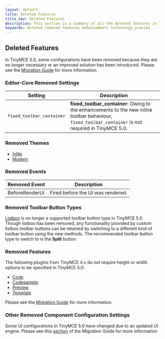 ```yaml
---
layout: default
title: Deleted Features
title_nav: Deleted Features
description: This section is a summary of all the deleted features in TinyMCE 5.0 Beta.
keywords: deleted removed features enhancements technology preview
---
```


## Deleted Features

In TinyMCE 5.0, some configurations have been removed because they are no longer necessary or an improved solution has been introduced. Please see the [Migration Guide]({{site.baseurl}}/migrating-from-4x/) for more information.

### Editor-Core Removed Settings

| **Setting** | **Description** |
| ----------- | --------------- |
| `fixed_toolbar_container` | **fixed_toolbar_container**: Owing to the enhancements to the new inline toolbar behaviour, `fixed_toolbar_container` is not required in TinyMCE 5.0. |

### Removed Themes

* [Inlite]({{site.baseurl}}/migration-from-4x/#inlite)
* [Modern]({{site.baseurl}}/migration-from-4x/#modern)

### Removed Events

| **Removed Event** | **Description**|
| ----------------- | -------------- |
| BeforeRenderUi | Fired before the UI was rendered. |

### Removed Toolbar Button Types

[Listbox](https://www.tiny.cloud/docs/demo/custom-toolbar-listbox/) is no longer a supported toolbar button type in TinyMCE 5.0. Though listbox has been removed, any functionality provided by custom listbox toolbar buttons can be retained by switching to a different kind of toolbar button using the new methods. The recommended toolbar button type to switch to is the **Split** button.

### Removed Features

The following plugins from TinyMCE 4.x do not require height or width options to be specified in TinyMCE 5.0:

* [Code]({{site.baseurl}}/plugins/code/)
* [Codesample]({{site.baseurl}}plugins/codesample/)
* [Preview]({{site.baseurl}}plugins/preview/)
* [Template]({{site.baseurl}}plugins/template/)

Please see the [Migration Guide]({{site.baseurl}}/migrating-from-4x/) for more information.

### Other Removed Component Configuration Settings

Some UI configurations in TinyMCE 5.0 have changed due to an updated UI engine. Please see this [section]({{site.baseurl}}/migrating-from-4x/#otherremovedcomponentconfigurationsettings) of the Migration Guide for more information.